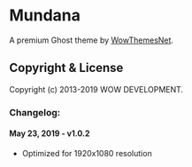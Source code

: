 # Mundana

A premium Ghost theme by [WowThemesNet](https://www.wowthemes.net/themes/category/ghost/).

## Copyright & License

Copyright (c) 2013-2019 WOW DEVELOPMENT.

### Changelog:

#### May 23, 2019 - v1.0.2
- Optimized for 1920x1080 resolution